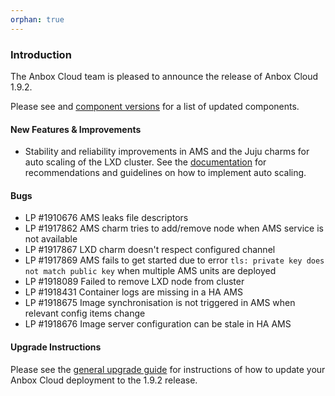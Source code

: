 ```yaml
---
orphan: true
---
```

### Introduction

The Anbox Cloud team is pleased to announce the release of Anbox Cloud 1.9.2.

Please see and [component versions](https://discourse.ubuntu.com/t/component-versions/21413) for a list of updated components.

#### New Features & Improvements

* Stability and reliability improvements in AMS and the Juju charms for auto scaling of the LXD cluster. See the [documentation](https://anbox-cloud.io/docs/lxd-auto-scaling) for recommendations and guidelines on how to implement auto scaling.

#### Bugs

* LP #1910676 AMS leaks file descriptors
* LP #1917862 AMS charm tries to add/remove node when AMS service is not available
* LP #1917867 LXD charm doesn't respect configured channel
* LP #1917869 AMS fails to get started due to error `tls: private key does not match public key` when multiple AMS units are deployed
* LP #1918089 Failed to remove LXD node from cluster
* LP #1918431 Container logs are missing in a HA AMS
* LP #1918675 Image synchronisation is not triggered in AMS when relevant config items change
* LP #1918676 Image server configuration can be stale in HA AMS

#### Upgrade Instructions

Please see the [general upgrade guide](https://anbox-cloud.io/docs/installation/upgrading-from-previous-versions) for instructions of how to update your Anbox Cloud deployment to the 1.9.2 release.